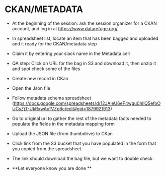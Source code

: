 # CKAN/METADATA

- At the beginning of the session: ask the session organizer for a CKAN account, and log in at https://www.datarefuge.org/

- In spreadsheet list, locate an item that has been bagged and uploaded and it ready for the CKAN/metadata step

- Claim it by entering your slack name in the Metadata cell

- QA step: Click on URL for the bag in S3 and download it, then unzip it and spot check some of the files

- Create new record in CKan 

- Open the Json file 


- Follow metadata schema spreadsheet (https://docs.google.com/spreadsheets/d/12JAleU6eF4wgu0hIlQ5efoOUCsZjT-UkRxwAofVZp6c/edit#gid=1879921913)

- Go to original url  to gather the rest of the metadata facts needed to populate the fields in the metadata mapping form

- Upload the JSON file (from thumbdrive) to CKan

- Click link from the S3 bucket that you have populated in the form that you copied from the spreadsheet. 

- The link should download the bag file, but we want to double check.

- **Let everyone know you are done **

